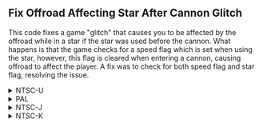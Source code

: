 ## Fix Offroad Affecting Star After Cannon Glitch

This code fixes a game "glitch" that causes you to be affected by the offroad while in a star if the star was used before the cannon. What happens is that the game checks for a speed flag which is set when using the star, however, this flag is cleared when entering a cannon, causing offroad to affect the player. A fix was to check for both speed flag and star flag, resolving the issue.

<details>
<summary>NTSC-U</summary>

```powerpc
C2575B94 00000002
700B0080 740C8000
7D606379 00000000
```
</details>

<details>
<summary>PAL</summary>

```powerpc
C257C3F8 00000002
700B0080 740C8000
7D606379 00000000
```
</details>

<details>
<summary>NTSC-J</summary>

```powerpc
C257BD78 00000002
700B0080 740C8000
7D606379 00000000
```
</details>

<details>
<summary>NTSC-K</summary>

```powerpc
C256A450 00000002
700B0080 740C8000
7D606379 00000000
```
</details>
